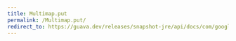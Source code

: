 ```yaml
---
title: Multimap.put
permalink: /Multimap.put/
redirect_to: https://guava.dev/releases/snapshot-jre/api/docs/com/google/common/collect/Multimap.html#put-K-V-
---
```

